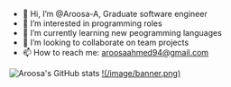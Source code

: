 - 👋 Hi, I’m @Aroosa-A, Graduate software engineer
- 👀 I’m interested in programming roles
- 🌱 I’m currently learning new peogramming languages
- 💞️ I’m looking to collaborate on team projects
- 📫 How to reach me: aroosaahmed94@gmail.com

<!---
Aroosa-A/Aroosa-A is a ✨ special ✨ repository because its `README.md` (this file) appears on your GitHub profile.
You can click the Preview link to take a look at your changes.
--->
![Aroosa's GitHub stats](https://github-readme-stats.vercel.app/api?username=Aroosa-A&hide=stars)
[!(/image/banner.png)](https://github.com/Aroosa-A)
